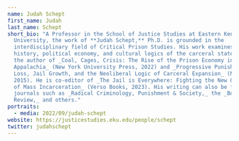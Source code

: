 ```yaml
---
name: Judah Schept
first_name: Judah
last_name: Schept
short_bio: "A Professor in the School of Justice Studies at Eastern Kentucky
  University, the work of **Judah Schept,** Ph.D. is grounded in the
  interdisciplinary field of Critical Prison Studies. His work examines the
  history, political economy, and cultural logics of the carceral state. He is
  the author of _Coal, Cages, Crisis: The Rise of the Prison Economy in Central
  Appalachia_ (New York University Press, 2022) and _Progressive Punishment: Job
  Loss, Jail Growth, and the Neoliberal Logic of Carceral Expansion_ (NYU Press,
  2015). He is co-editor of _The Jail is Everywhere: Fighting the New Geography
  of Mass Incarceration_ (Verso Books, 2023). His writing can also be found in
  journals such as _Radical Criminology, Punishment & Society,_ the _Boston
  Review,_ and others."
portraits:
  - media: 2022/09/judah-schept
website: https://justicestudies.eku.edu/people/schept
twitter: judahschept
---
```

